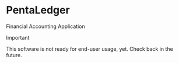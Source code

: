 # PentaLedger
Financial Accounting Application

> [!IMPORTANT]  
> This software is not ready for end-user usage, yet. Check back in the future. 
